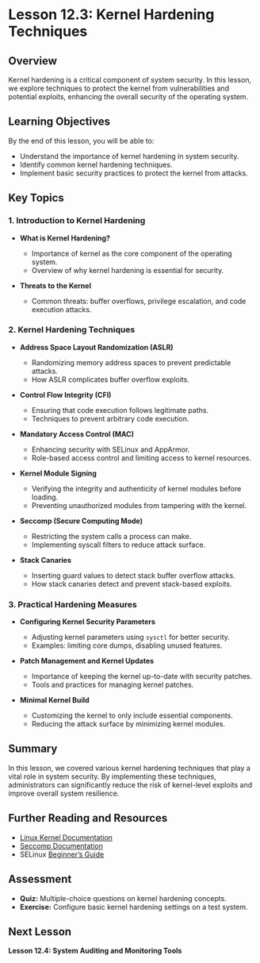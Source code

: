 # Lesson 12.3: Kernel Hardening Techniques

## Overview
Kernel hardening is a critical component of system security. In this lesson, we explore techniques to protect the kernel from vulnerabilities and potential exploits, enhancing the overall security of the operating system.

## Learning Objectives
By the end of this lesson, you will be able to:
- Understand the importance of kernel hardening in system security.
- Identify common kernel hardening techniques.
- Implement basic security practices to protect the kernel from attacks.

## Key Topics

### 1. Introduction to Kernel Hardening
   - **What is Kernel Hardening?**
     - Importance of kernel as the core component of the operating system.
     - Overview of why kernel hardening is essential for security.

   - **Threats to the Kernel**
     - Common threats: buffer overflows, privilege escalation, and code execution attacks.

### 2. Kernel Hardening Techniques
   - **Address Space Layout Randomization (ASLR)**
     - Randomizing memory address spaces to prevent predictable attacks.
     - How ASLR complicates buffer overflow exploits.

   - **Control Flow Integrity (CFI)**
     - Ensuring that code execution follows legitimate paths.
     - Techniques to prevent arbitrary code execution.

   - **Mandatory Access Control (MAC)**
     - Enhancing security with SELinux and AppArmor.
     - Role-based access control and limiting access to kernel resources.

   - **Kernel Module Signing**
     - Verifying the integrity and authenticity of kernel modules before loading.
     - Preventing unauthorized modules from tampering with the kernel.

   - **Seccomp (Secure Computing Mode)**
     - Restricting the system calls a process can make.
     - Implementing syscall filters to reduce attack surface.

   - **Stack Canaries**
     - Inserting guard values to detect stack buffer overflow attacks.
     - How stack canaries detect and prevent stack-based exploits.

### 3. Practical Hardening Measures
   - **Configuring Kernel Security Parameters**
     - Adjusting kernel parameters using `sysctl` for better security.
     - Examples: limiting core dumps, disabling unused features.

   - **Patch Management and Kernel Updates**
     - Importance of keeping the kernel up-to-date with security patches.
     - Tools and practices for managing kernel patches.

   - **Minimal Kernel Build**
     - Customizing the kernel to only include essential components.
     - Reducing the attack surface by minimizing kernel modules.

## Summary
In this lesson, we covered various kernel hardening techniques that play a vital role in system security. By implementing these techniques, administrators can significantly reduce the risk of kernel-level exploits and improve overall system resilience.

## Further Reading and Resources
- [Linux Kernel Documentation](https://www.kernel.org/doc/)
- [Seccomp Documentation](https://man7.org/linux/man-pages/man2/seccomp.2.html)
- SELinux [Beginner’s Guide](https://wiki.centos.org/HowTos/SELinux)

## Assessment
- **Quiz:** Multiple-choice questions on kernel hardening concepts.
- **Exercise:** Configure basic kernel hardening settings on a test system.

## Next Lesson
**Lesson 12.4: System Auditing and Monitoring Tools**
